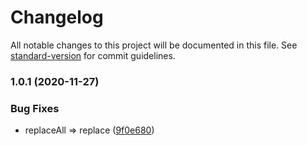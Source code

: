 # Changelog

All notable changes to this project will be documented in this file. See [standard-version](https://github.com/conventional-changelog/standard-version) for commit guidelines.

### 1.0.1 (2020-11-27)


### Bug Fixes

* replaceAll => replace ([9f0e680](https://github.com/aparajita/ws-capacitor-native-decorator/commit/9f0e68087ee6c116f25b5e7d0d7feb16e6c233ca))
